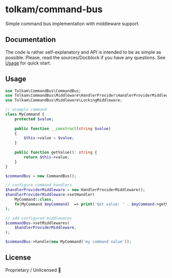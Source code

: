 # tolkam/command-bus

Simple command bus implementation with middleware support.

## Documentation

The code is rather self-explanatory and API is intended to be as simple as possible. Please, read the sources/Docblock if you have any questions. See [Usage](#usage) for quick start.

## Usage

````php
use Tolkam\CommandBus\CommandBus;
use Tolkam\CommandBus\Middleware\HandlerProvider\HandlerProviderMiddleware;
use Tolkam\CommandBus\Middleware\LockingMiddleware;

// example command
class MyCommand {
    protected $value;
    
    public function __construct(string $value)
    {
        $this->value = $value;
    }
    
    public function getValue(): string {
        return $this->value;
    }
}

$commandBus = new CommandBus();

// configure command handlers
$handlerProviderMiddleware = new HandlerProviderMiddleware();
$handlerProviderMiddleware->setHandler(
    MyCommand::class,
    fn(MyCommand $myCommand)  => print('Got value: ' . $myCommand->getValue())
);

// add configured middlewares
$commandBus->setMiddlewares(
    $handlerProviderMiddleware,
);

$commandBus->handle(new MyCommand('my command value'));
````

## License

Proprietary / Unlicensed 🤷
